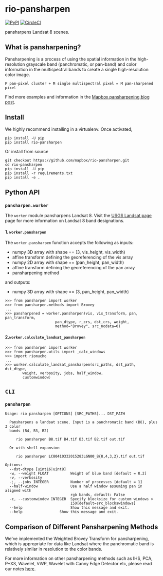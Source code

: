 # rio-pansharpen
[![PyPI](https://img.shields.io/pypi/v/rio-pansharpen.svg)]()
[![CircleCI](https://circleci.com/gh/mapbox/rio-pansharpen.svg?style=shield&circle)](https://circleci.com/gh/mapbox/rio-pansharpen)

pansharpens Landsat 8 scenes.

## What is pansharpening?

Pansharpening is a process of using the spatial information in the high-resolution grayscale band (panchromatic, or pan-band) and color information in the multispectral bands to create a single high-resolution color image.
```
P pan-pixel cluster + M single multispectral pixel = M pan-sharpened pixel
```

Find more examples and information in the [Mapbox pansharpening blog post](https://www.mapbox.com/blog/l8-pansharpening/).

## Install

We highly recommend installing in a virtualenv. Once activated,
```
pip install -U pip
pip install rio-pansharpen
```

Or install from source
```
git checkout https://github.com/mapbox/rio-pansharpen.git
cd rio-pansharpen
pip install -U pip
pip install -r requirements.txt
pip install -e .
```

## Python API

### `pansharpen.worker`
The `worker` module pansharpens Landsat 8. Visit the [USGS Landsat page](http://landsat.usgs.gov/band_designations_landsat_satellites.php) page for more information on Landsat 8 band designations.

#### 1. `worker.pansharpen`
The `worker.pansharpen` function accepts the following as inputs:  
- numpy 3D array with shape == (3, vis_height, vis_width)
- affine transform defining the georeferencing of the vis array 
- numpy 2D array with shape == (pan_height, pan_width)
- affine transform defining the georeferencing of the pan array 
- pansharpening method

and outputs:
- numpy 3D array with shape == (3, pan_height, pan_width)

```
>>> from pansharpen import worker
>>> from pansharpen.methods import Brovey
...
>>> pansharpened = worker.pansharpen(vis, vis_transform, pan, pan_transform,
                       pan_dtype, r_crs, dst_crs, weight,
                       method="Brovey", src_nodata=0)

```

#### 2.`worker.calculate_landsat_pansharpen`
```
>>> from pansharpen import worker
>>> from pansharpen.utils import _calc_windows
>>> import riomucho
...
>>> worker.calculate_landsat_pansharpen(src_paths, dst_path, dst_dtype,
        weight, verbosity, jobs, half_window,
        customwindow)
```

## `CLI`

### `pansharpen`

```
Usage: rio pansharpen [OPTIONS] [SRC_PATHS]... DST_PATH

  Pansharpens a landsat scene. Input is a panchromatic band (B8), plus 3 color
  bands (B4, B3, B2)

     rio pansharpen B8.tif B4.tif B3.tif B2.tif out.tif

  Or with shell expansion

     rio pansharpen LC80410332015283LGN00_B{8,4,3,2}.tif out.tif

Options:
  --dst-dtype [uint16|uint8]
  -w, --weight FLOAT          Weight of blue band [default = 0.2]
  -v, --verbosity
  -j, --jobs INTEGER          Number of processes [default = 1]
  --half-window               Use a half window assuming pan in aligned with
                              rgb bands, default: False
  -c, --customwindow INTEGER  Specify blocksize for custom windows >
                              150[default=src_blockswindows]
  --help                      Show this message and exit.
  --help                 Show this message and exit.
```

## Comparison of Different Pansharpening Methods

We've implemented the Weighted Brovey Transform for pansharpening, which is appropriate for data like Landsat where the panchromatic band is relatively similar in resolution to the color bands.

For more information on other pansharpening methods such as IHS, PCA, P+XS, Wavelet, VWP, Wavelet with Canny Edge Detector etc, please read our notes [here](https://github.com/mapbox/pansharpening/blob/master/docs/pansharpening_methods.md).
